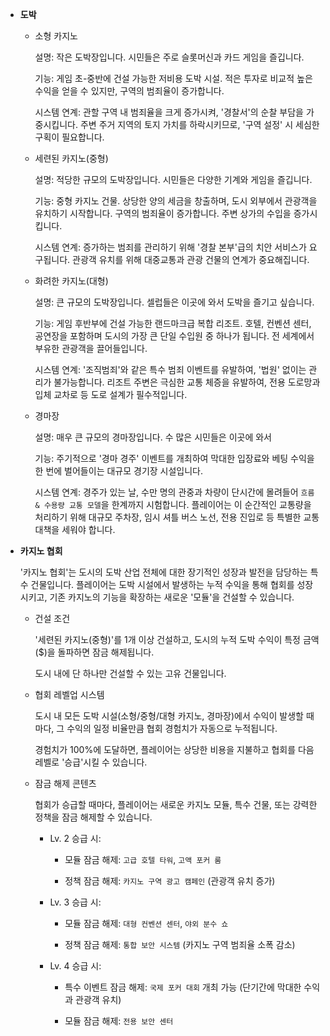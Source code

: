 - **도박**

  - 소형 카지노

    설명: 작은 도박장입니다. 시민들은 주로 슬롯머신과 카드 게임을 즐깁니다.

    기능: 게임 초-중반에 건설 가능한 저비용 도박 시설. 적은 투자로 비교적 높은 수익을 얻을 수 있지만, 구역의 범죄율이 증가합니다.

    시스템 연계: 관할 구역 내 범죄율을 크게 증가시켜, '경찰서'의 순찰 부담을 가중시킵니다. 주변 주거 지역의 토지 가치를 하락시키므로, '구역 설정' 시 세심한 구획이 필요합니다.

  - 세련된 카지노(중형)

    설명: 적당한 규모의 도박장입니다. 시민들은 다양한 기계와 게임을 즐깁니다.

    기능: 중형 카지노 건물. 상당한 양의 세금을 창출하며, 도시 외부에서 관광객을 유치하기 시작합니다. 구역의 범죄율이 증가합니다. 주변 상가의 수입을 증가시킵니다.

    시스템 연계: 증가하는 범죄를 관리하기 위해 '경찰 본부'급의 치안 서비스가 요구됩니다. 관광객 유치를 위해 대중교통과 관광 건물의 연계가 중요해집니다.

  - 화려한 카지노(대형)

    설명: 큰 규모의 도박장입니다. 셀럽들은 이곳에 와서 도박을 즐기고 싶습니다.

    기능: 게임 후반부에 건설 가능한 랜드마크급 복합 리조트. 호텔, 컨벤션 센터, 공연장을 포함하며 도시의 가장 큰 단일 수입원 중 하나가 됩니다. 전 세계에서 부유한 관광객을 끌어들입니다.

    시스템 연계: '조직범죄'와 같은 특수 범죄 이벤트를 유발하여, '법원' 없이는 관리가 불가능합니다. 리조트 주변은 극심한 교통 체증을 유발하여, 전용 도로망과 입체 교차로 등 도로 설계가 필수적입니다.

  - 경마장

    설명: 매우 큰 규모의 경마장입니다. 수 많은 시민들은 이곳에 와서

    기능: 주기적으로 '경마 경주' 이벤트를 개최하여 막대한 입장료와 베팅 수익을 한 번에 벌어들이는 대규모 경기장 시설입니다.

    시스템 연계: 경주가 있는 날, 수만 명의 관중과 차량이 단시간에 몰려들어 `흐름 & 수용량 교통 모델`을 한계까지 시험합니다. 플레이어는 이 순간적인 교통량을 처리하기 위해 대규모 주차장, 임시 셔틀 버스 노선, 전용 진입로 등 특별한 교통 대책을 세워야 합니다.

- **카지노 협회**

  '카지노 협회'는 도시의 도박 산업 전체에 대한 장기적인 성장과 발전을 담당하는 특수 건물입니다. 플레이어는 도박 시설에서 발생하는 누적 수익을 통해 협회를 성장시키고, 기존 카지노의 기능을 확장하는 새로운 '모듈'을 건설할 수 있습니다.

  - 건설 조건

    '세련된 카지노(중형)'를 1개 이상 건설하고, 도시의 누적 도박 수익이 특정 금액($)을 돌파하면 잠금 해제됩니다.

    도시 내에 단 하나만 건설할 수 있는 고유 건물입니다.

  - 협회 레벨업 시스템

    도시 내 모든 도박 시설(소형/중형/대형 카지노, 경마장)에서 수익이 발생할 때마다, 그 수익의 일정 비율만큼 협회 경험치가 자동으로 누적됩니다.

    경험치가 100%에 도달하면, 플레이어는 상당한 비용을 지불하고 협회를 다음 레벨로 '승급'시킬 수 있습니다.

  - 잠금 해제 콘텐츠

    협회가 승급할 때마다, 플레이어는 새로운 카지노 모듈, 특수 건물, 또는 강력한 정책을 잠금 해제할 수 있습니다.

    - Lv. 2 승급 시:

      - 모듈 잠금 해제: `고급 호텔 타워`, `고액 포커 룸`

      - 정책 잠금 해제: `카지노 구역 광고 캠페인` (관광객 유치 증가)

    - Lv. 3 승급 시:

      - 모듈 잠금 해제: `대형 컨벤션 센터`, `야외 분수 쇼`

      - 정책 잠금 해제: `통합 보안 시스템` (카지노 구역 범죄율 소폭 감소)

    - Lv. 4 승급 시:

      - 특수 이벤트 잠금 해제: `국제 포커 대회` 개최 가능 (단기간에 막대한 수익과 관광객 유치)

      - 모듈 잠금 해제: `전용 보안 센터`